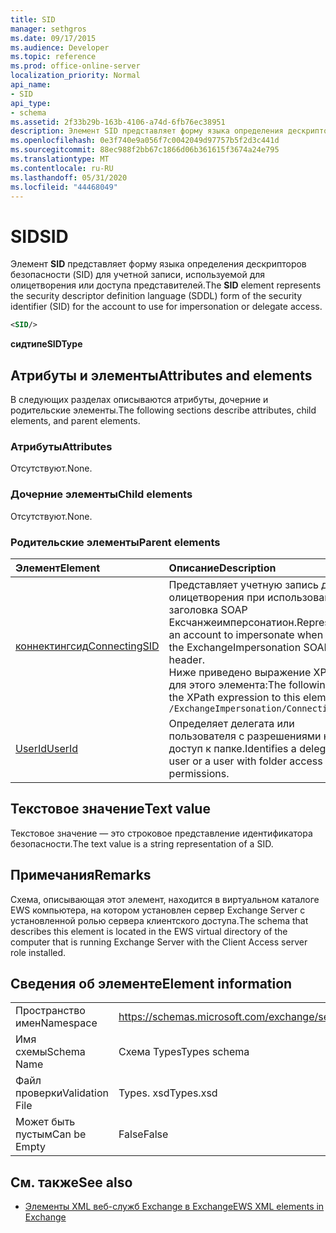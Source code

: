 ```yaml
---
title: SID
manager: sethgros
ms.date: 09/17/2015
ms.audience: Developer
ms.topic: reference
ms.prod: office-online-server
localization_priority: Normal
api_name:
- SID
api_type:
- schema
ms.assetid: 2f33b29b-163b-4106-a74d-6fb76ec38951
description: Элемент SID представляет форму языка определения дескрипторов безопасности (SID) для учетной записи, используемой для олицетворения или доступа представителей.
ms.openlocfilehash: 0e3f740e9a056f7c0042049d97757b5f2d3c441d
ms.sourcegitcommit: 88ec988f2bb67c1866d06b361615f3674a24e795
ms.translationtype: MT
ms.contentlocale: ru-RU
ms.lasthandoff: 05/31/2020
ms.locfileid: "44468049"
---
```

# <a name="sid"></a><span data-ttu-id="03285-103">SID</span><span class="sxs-lookup"><span data-stu-id="03285-103">SID</span></span>

<span data-ttu-id="03285-104">Элемент **SID** представляет форму языка определения дескрипторов безопасности (SID) для учетной записи, используемой для олицетворения или доступа представителей.</span><span class="sxs-lookup"><span data-stu-id="03285-104">The **SID** element represents the security descriptor definition language (SDDL) form of the security identifier (SID) for the account to use for impersonation or delegate access.</span></span> 
  
```xml
<SID/>
```

 <span data-ttu-id="03285-105">**сидтипе**</span><span class="sxs-lookup"><span data-stu-id="03285-105">**SIDType**</span></span>
## <a name="attributes-and-elements"></a><span data-ttu-id="03285-106">Атрибуты и элементы</span><span class="sxs-lookup"><span data-stu-id="03285-106">Attributes and elements</span></span>

<span data-ttu-id="03285-107">В следующих разделах описываются атрибуты, дочерние и родительские элементы.</span><span class="sxs-lookup"><span data-stu-id="03285-107">The following sections describe attributes, child elements, and parent elements.</span></span>
  
### <a name="attributes"></a><span data-ttu-id="03285-108">Атрибуты</span><span class="sxs-lookup"><span data-stu-id="03285-108">Attributes</span></span>

<span data-ttu-id="03285-109">Отсутствуют.</span><span class="sxs-lookup"><span data-stu-id="03285-109">None.</span></span>
  
### <a name="child-elements"></a><span data-ttu-id="03285-110">Дочерние элементы</span><span class="sxs-lookup"><span data-stu-id="03285-110">Child elements</span></span>

<span data-ttu-id="03285-111">Отсутствуют.</span><span class="sxs-lookup"><span data-stu-id="03285-111">None.</span></span>
  
### <a name="parent-elements"></a><span data-ttu-id="03285-112">Родительские элементы</span><span class="sxs-lookup"><span data-stu-id="03285-112">Parent elements</span></span>

|<span data-ttu-id="03285-113">**Элемент**</span><span class="sxs-lookup"><span data-stu-id="03285-113">**Element**</span></span>|<span data-ttu-id="03285-114">**Описание**</span><span class="sxs-lookup"><span data-stu-id="03285-114">**Description**</span></span>|
|:-----|:-----|
|[<span data-ttu-id="03285-115">коннектингсид</span><span class="sxs-lookup"><span data-stu-id="03285-115">ConnectingSID</span></span>](connectingsid.md) <br/> |<span data-ttu-id="03285-116">Представляет учетную запись для олицетворения при использовании заголовка SOAP Ексчанжеимперсонатион.</span><span class="sxs-lookup"><span data-stu-id="03285-116">Represents an account to impersonate when using the ExchangeImpersonation SOAP header.</span></span>  <br/> <span data-ttu-id="03285-117">Ниже приведено выражение XPath для этого элемента:</span><span class="sxs-lookup"><span data-stu-id="03285-117">The following is the XPath expression to this element:</span></span>  <br/>  `/ExchangeImpersonation/ConnectingSID` <br/> |
|[<span data-ttu-id="03285-118">UserId</span><span class="sxs-lookup"><span data-stu-id="03285-118">UserId</span></span>](userid.md) <br/> |<span data-ttu-id="03285-119">Определяет делегата или пользователя с разрешениями на доступ к папке.</span><span class="sxs-lookup"><span data-stu-id="03285-119">Identifies a delegate user or a user with folder access permissions.</span></span>  <br/> |
   
## <a name="text-value"></a><span data-ttu-id="03285-120">Текстовое значение</span><span class="sxs-lookup"><span data-stu-id="03285-120">Text value</span></span>

<span data-ttu-id="03285-121">Текстовое значение — это строковое представление идентификатора безопасности.</span><span class="sxs-lookup"><span data-stu-id="03285-121">The text value is a string representation of a SID.</span></span>
  
## <a name="remarks"></a><span data-ttu-id="03285-122">Примечания</span><span class="sxs-lookup"><span data-stu-id="03285-122">Remarks</span></span>

<span data-ttu-id="03285-123">Схема, описывающая этот элемент, находится в виртуальном каталоге EWS компьютера, на котором установлен сервер Exchange Server с установленной ролью сервера клиентского доступа.</span><span class="sxs-lookup"><span data-stu-id="03285-123">The schema that describes this element is located in the EWS virtual directory of the computer that is running Exchange Server with the Client Access server role installed.</span></span>
  
## <a name="element-information"></a><span data-ttu-id="03285-124">Сведения об элементе</span><span class="sxs-lookup"><span data-stu-id="03285-124">Element information</span></span>

|||
|:-----|:-----|
|<span data-ttu-id="03285-125">Пространство имен</span><span class="sxs-lookup"><span data-stu-id="03285-125">Namespace</span></span>  <br/> |https://schemas.microsoft.com/exchange/services/2006/types  <br/> |
|<span data-ttu-id="03285-126">Имя схемы</span><span class="sxs-lookup"><span data-stu-id="03285-126">Schema Name</span></span>  <br/> |<span data-ttu-id="03285-127">Схема Types</span><span class="sxs-lookup"><span data-stu-id="03285-127">Types schema</span></span>  <br/> |
|<span data-ttu-id="03285-128">Файл проверки</span><span class="sxs-lookup"><span data-stu-id="03285-128">Validation File</span></span>  <br/> |<span data-ttu-id="03285-129">Types. xsd</span><span class="sxs-lookup"><span data-stu-id="03285-129">Types.xsd</span></span>  <br/> |
|<span data-ttu-id="03285-130">Может быть пустым</span><span class="sxs-lookup"><span data-stu-id="03285-130">Can be Empty</span></span>  <br/> |<span data-ttu-id="03285-131">False</span><span class="sxs-lookup"><span data-stu-id="03285-131">False</span></span>  <br/> |
   
## <a name="see-also"></a><span data-ttu-id="03285-132">См. также</span><span class="sxs-lookup"><span data-stu-id="03285-132">See also</span></span>



- [<span data-ttu-id="03285-133">Элементы XML веб-служб Exchange в Exchange</span><span class="sxs-lookup"><span data-stu-id="03285-133">EWS XML elements in Exchange</span></span>](ews-xml-elements-in-exchange.md)

